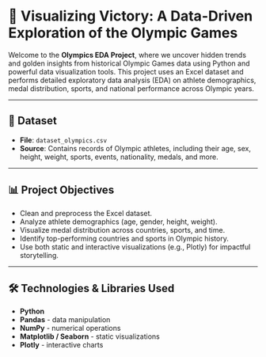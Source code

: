 # 🏅 Visualizing Victory: A Data-Driven Exploration of the Olympic Games

Welcome to the **Olympics EDA Project**, where we uncover hidden trends and golden insights from historical Olympic Games data using Python and powerful data visualization tools. This project uses an Excel dataset and performs detailed exploratory data analysis (EDA) on athlete demographics, medal distribution, sports, and national performance across Olympic years.

---

## 📂 Dataset

- **File**: `dataset_olympics.csv`
- **Source**: Contains records of Olympic athletes, including their age, sex, height, weight, sports, events, nationality, medals, and more.

---

## 📊 Project Objectives

- Clean and preprocess the Excel dataset.
- Analyze athlete demographics (age, gender, height, weight).
- Visualize medal distribution across countries, sports, and time.
- Identify top-performing countries and sports in Olympic history.
- Use both static and interactive visualizations (e.g., Plotly) for impactful storytelling.

---

## 🛠️ Technologies & Libraries Used

- **Python**
- **Pandas** - data manipulation
- **NumPy** - numerical operations
- **Matplotlib / Seaborn** - static visualizations
- **Plotly** - interactive charts
